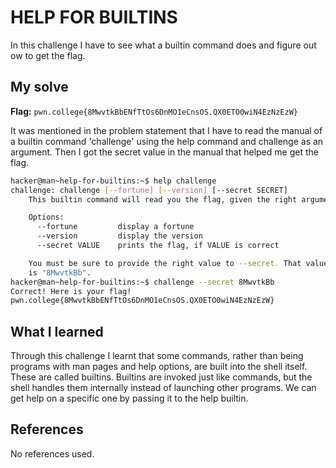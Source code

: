 # HELP FOR BUILTINS
In this challenge I have to see what a builtin command does and figure out ow to get the flag.

## My solve
**Flag:** `pwn.college{8MwvtkBbENfTtOs6DnMO1eCnsOS.QX0ETO0wiN4EzNzEzW}`

It was mentioned in the problem statement that I have to read the manual of a builtin command 'challenge' using the help command and challenge as an argument. Then I got the secret value in the manual that helped me get the flag.
```bash
hacker@man~help-for-builtins:~$ help challenge
challenge: challenge [--fortune] [--version] [--secret SECRET]
    This builtin command will read you the flag, given the right arguments!

    Options:
      --fortune         display a fortune
      --version         display the version
      --secret VALUE    prints the flag, if VALUE is correct

    You must be sure to provide the right value to --secret. That value
    is "8MwvtkBb".
hacker@man~help-for-builtins:~$ challenge --secret 8MwvtkBb
Correct! Here is your flag!
pwn.college{8MwvtkBbENfTtOs6DnMO1eCnsOS.QX0ETO0wiN4EzNzEzW}
```

## What I learned
Through this challenge I learnt that some commands, rather than being programs with man pages and help options, are built into the shell itself. These are called builtins. Builtins are invoked just like commands, but the shell handles them internally instead of launching other programs. We can get help on a specific one by passing it to the help builtin.
## References 
No references used.

